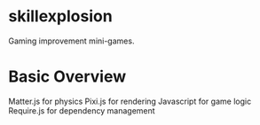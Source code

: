# skillexplosion
Gaming improvement mini-games.

# Basic Overview
Matter.js for physics
Pixi.js for rendering
Javascript for game logic
Require.js for dependency management
